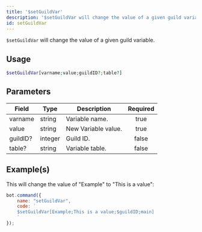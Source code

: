 ```yaml
---
title: '$setGuildVar'
description: '$setGuildVar will change the value of a given guild variable.'
id: setGuildVar
---
```


`$setGuildVar` will change the value of a given guild variable.

## Usage

```php
$setGuildVar[varname;value;guildID?;table?]
```

## Parameters

| Field    | Type    | Description         | Required |
| -------- | ------- | ------------------- |:--------:|
| varname  | string  | Variable name.      |   true   |
| value    | string  | New Variable value. |   true   |
| guildID? | integer | Guild ID.           |  false   |
| table?   | string  | Variable table.     |  false   |

## Example(s)

This will change the value of "Example" to "This is a value":

```javascript
bot.command({
    name: "setGuildVar",
    code: `
    $setGuildVar[Example;This is a value;$guildID;main]
    `
});
```